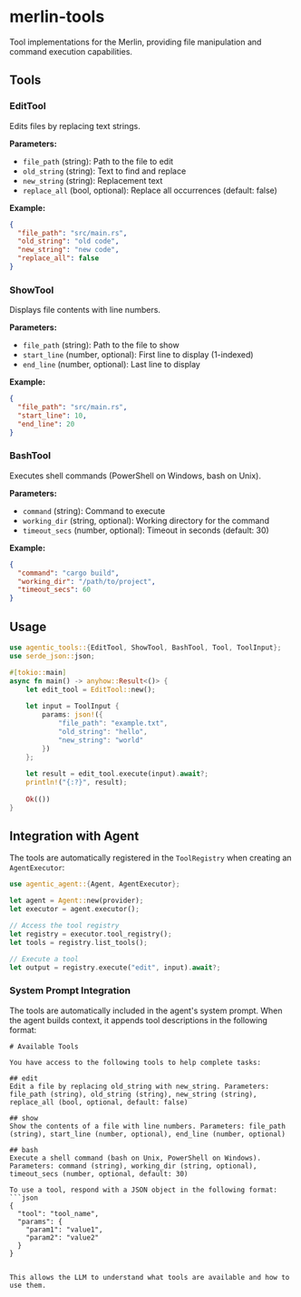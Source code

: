 # merlin-tools

Tool implementations for the Merlin, providing file manipulation and command execution capabilities.

## Tools

### EditTool
Edits files by replacing text strings.

**Parameters:**
- `file_path` (string): Path to the file to edit
- `old_string` (string): Text to find and replace
- `new_string` (string): Replacement text
- `replace_all` (bool, optional): Replace all occurrences (default: false)

**Example:**
```json
{
  "file_path": "src/main.rs",
  "old_string": "old code",
  "new_string": "new code",
  "replace_all": false
}
```

### ShowTool
Displays file contents with line numbers.

**Parameters:**
- `file_path` (string): Path to the file to show
- `start_line` (number, optional): First line to display (1-indexed)
- `end_line` (number, optional): Last line to display

**Example:**
```json
{
  "file_path": "src/main.rs",
  "start_line": 10,
  "end_line": 20
}
```

### BashTool
Executes shell commands (PowerShell on Windows, bash on Unix).

**Parameters:**
- `command` (string): Command to execute
- `working_dir` (string, optional): Working directory for the command
- `timeout_secs` (number, optional): Timeout in seconds (default: 30)

**Example:**
```json
{
  "command": "cargo build",
  "working_dir": "/path/to/project",
  "timeout_secs": 60
}
```

## Usage

```rust
use agentic_tools::{EditTool, ShowTool, BashTool, Tool, ToolInput};
use serde_json::json;

#[tokio::main]
async fn main() -> anyhow::Result<()> {
    let edit_tool = EditTool::new();
    
    let input = ToolInput {
        params: json!({
            "file_path": "example.txt",
            "old_string": "hello",
            "new_string": "world"
        })
    };
    
    let result = edit_tool.execute(input).await?;
    println!("{:?}", result);
    
    Ok(())
}
```

## Integration with Agent

The tools are automatically registered in the `ToolRegistry` when creating an `AgentExecutor`:

```rust
use agentic_agent::{Agent, AgentExecutor};

let agent = Agent::new(provider);
let executor = agent.executor();

// Access the tool registry
let registry = executor.tool_registry();
let tools = registry.list_tools();

// Execute a tool
let output = registry.execute("edit", input).await?;
```

### System Prompt Integration

The tools are automatically included in the agent's system prompt. When the agent builds context, it appends tool descriptions in the following format:

```
# Available Tools

You have access to the following tools to help complete tasks:

## edit
Edit a file by replacing old_string with new_string. Parameters: file_path (string), old_string (string), new_string (string), replace_all (bool, optional, default: false)

## show
Show the contents of a file with line numbers. Parameters: file_path (string), start_line (number, optional), end_line (number, optional)

## bash
Execute a shell command (bash on Unix, PowerShell on Windows). Parameters: command (string), working_dir (string, optional), timeout_secs (number, optional, default: 30)

To use a tool, respond with a JSON object in the following format:
```json
{
  "tool": "tool_name",
  "params": {
    "param1": "value1",
    "param2": "value2"
  }
}
```
```

This allows the LLM to understand what tools are available and how to use them.

